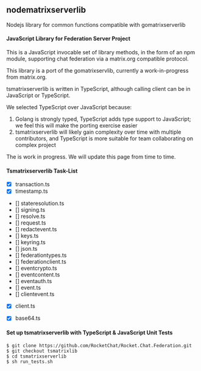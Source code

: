 ## nodematrixserverlib

Nodejs library for common functions compatible with gomatrixserverlib

#### JavaScript Library for Federation Server Project

This is a JavaScript invocable set of library methods, in the form of an npm module, supporting chat federation via a matrix.org compatible protocol.

This library is a port of the gomatrixservlib, currently a work-in-progress from matrix.org.

tsmatrixserverlib is written in TypeScript, although calling client can be in JavaScript or TypeScript.

We selected TypeScript over JavaScript because:

1) Golang is strongly typed, TypeScript adds type support to JavaScript; we feel this will make the porting exercise easier
2) tsmatrixserverlib will likely gain complexity over time with multiple contributors, and TypeScript is more suitable for team collaborating on complex project

The is work in progress.  We will update this page from time to time.

#### Tsmatrixserverlib Task-List

- [x] transaction.ts
- [x] timestamp.ts
- [] stateresolution.ts
- [] signing.ts
- [] resolve.ts
- [] request.ts
- [] redactevent.ts
- [] keys.ts
- [] keyring.ts
- [] json.ts
- [] federationtypes.ts
- [] federationclient.ts
- [] eventcrypto.ts
- [] eventcontent.ts
- [] eventauth.ts
- [] event.ts
- [] clientevent.ts
- [x] client.ts
- [x] base64.ts


#### Set up tsmatrixserverlib with TypeScript & JavaScript Unit Tests
```
$ git clone https://github.com/RocketChat/Rocket.Chat.Federation.git
$ git checkout tsmatrixlib
$ cd tsmatrixserverlib
$ sh run_tests.sh
```
